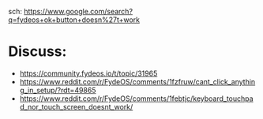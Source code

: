 sch: https://www.google.com/search?q=fydeos+ok+button+doesn%27t+work

# Discuss:
- https://community.fydeos.io/t/topic/31965
- https://www.reddit.com/r/FydeOS/comments/1fzfruw/cant_click_anything_in_setup/?rdt=49865
- https://www.reddit.com/r/FydeOS/comments/1febtjc/keyboard_touchpad_nor_touch_screen_doesnt_work/
